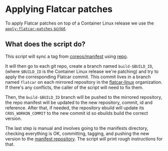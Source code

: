 # Applying Flatcar patches

To apply Flatcar patches on top of a Container Linux release we use the
[`apply-flatcar-patches` script](../apply-flatcar-patches).

## What does the script do?

This script will sync a tag from
[coreos/manifest](https://github.com/coreos/manifest) using
[repo](https://gerrit.googlesource.com/git-repo).

It will then go to each git repo, create a branch named `build-$BUILD_ID`,
(where `$BUILD_ID` is the Container Linux release we're patching) and try to
apply the corresponding Flatcar commit.
This commit lives in a branch named `flatcar` on each mirrored repository in
the [flatcar-linux](https://github.com/flatcar-linux) organization.
If there's any conflicts, the caller of the script will need to fix them.

Then, the `build-$BUILD_ID` branch will be pushed to the mirrored repository,
the repo manifest will be updated to the new repository, commit, id and
reference.
After that, if needed, the repository ebuild will update its
`CROS_WORKON_COMMIT` to the new commit id so ebuilds build the correct version.

The last step is manual and involves going to the manifests directory, checking
everything is OK, committing, tagging, and pushing the new version to the
[manifest repository](https://github.com/flatcar-linux/manifest). The script
will print rough instructions for that.
